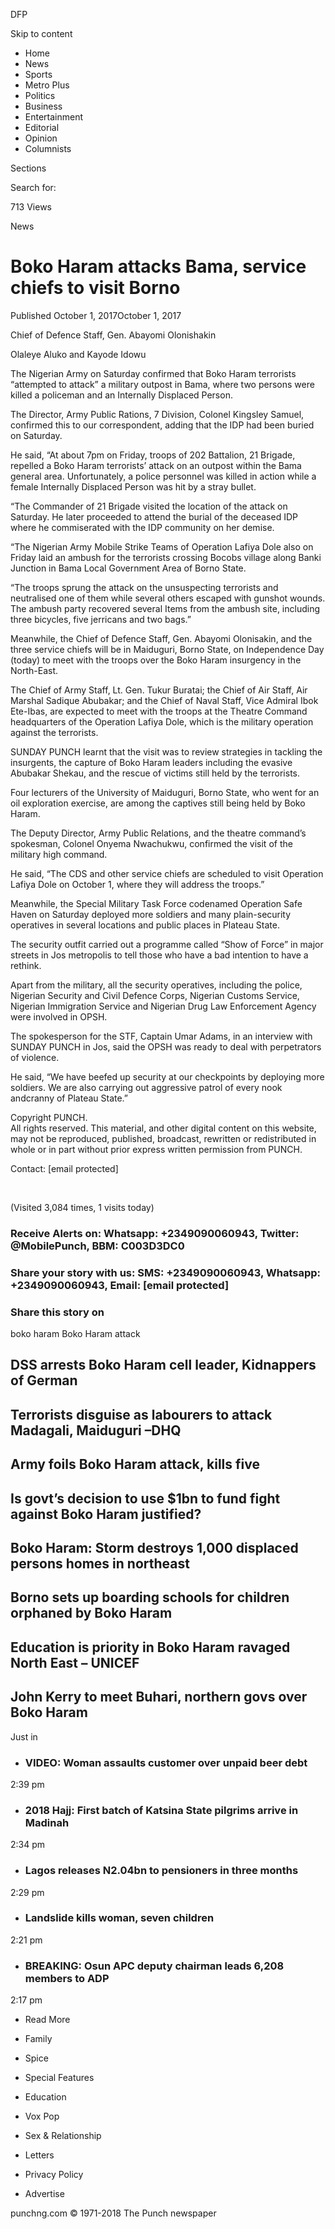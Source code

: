 DFP

Skip to content

  * Home
  * News
  * Sports
  * Metro Plus
  * Politics
  * Business
  * Entertainment
  * Editorial
  * Opinion
  * Columnists



Sections

Search for:

713 Views 

News 

# Boko Haram attacks Bama, service chiefs to visit Borno

Published October 1, 2017October 1, 2017

Chief of Defence Staff, Gen. Abayomi Olonishakin

Olaleye Aluko and Kayode Idowu

The Nigerian Army on Saturday confirmed that Boko Haram terrorists “attempted to attack” a military outpost in Bama, where two persons were killed a policeman and an Internally Displaced Person.

The Director, Army Public Rations, 7 Division, Colonel Kingsley Samuel, confirmed this to our correspondent, adding that the IDP had been buried on Saturday.

He said, “At about 7pm on Friday, troops of 202 Battalion, 21 Brigade, repelled a Boko Haram terrorists’ attack on an outpost within the Bama general area. Unfortunately, a police personnel was killed in action while a female Internally Displaced Person was hit by a stray bullet.

“The Commander of 21 Brigade visited the location of the attack on Saturday. He later proceeded to attend the burial of the deceased IDP where he commiserated with the IDP community on her demise.

“The Nigerian Army Mobile Strike Teams of Operation Lafiya Dole also on Friday laid an ambush for the terrorists crossing Bocobs village along Banki Junction in Bama Local Government Area of Borno State.

“The troops sprung the attack on the unsuspecting terrorists and neutralised one of them while several others escaped with gunshot wounds. The ambush party recovered several Items from the ambush site, including three bicycles, five jerricans and two bags.”

Meanwhile, the Chief of Defence Staff, Gen. Abayomi Olonisakin, and the three service chiefs will be in Maiduguri, Borno State, on Independence Day \(today\) to meet with the troops over the Boko Haram insurgency in the North-East.

The Chief of Army Staff, Lt. Gen. Tukur Buratai; the Chief of Air Staff, Air Marshal Sadique Abubakar; and the Chief of Naval Staff, Vice Admiral Ibok Ete-Ibas, are expected to meet with the troops at the Theatre Command headquarters of the Operation Lafiya Dole, which is the military operation against the terrorists.

SUNDAY PUNCH learnt that the visit was to review strategies in tackling the insurgents, the capture of Boko Haram leaders including the evasive Abubakar Shekau, and the rescue of victims still held by the terrorists.

Four lecturers of the University of Maiduguri, Borno State, who went for an oil exploration exercise, are among the captives still being held by Boko Haram.

The Deputy Director, Army Public Relations, and the theatre command’s spokesman, Colonel Onyema Nwachukwu, confirmed the visit of the military high command.

He said, “The CDS and other service chiefs are scheduled to visit Operation Lafiya Dole on October 1, where they will address the troops.”

Meanwhile, the Special Military Task Force codenamed Operation Safe Haven on Saturday deployed more soldiers and many plain-security operatives in several locations and public places in Plateau State.

The security outfit carried out a programme called “Show of Force” in major streets in Jos metropolis to tell those who have a bad intention to have a rethink.

Apart from the military, all the security operatives, including the police, Nigerian Security and Civil Defence Corps, Nigerian Customs Service, Nigerian Immigration Service and Nigerian Drug Law Enforcement Agency were involved in OPSH.

The spokesperson for the STF, Captain Umar Adams, in an interview with SUNDAY PUNCH in Jos, said the OPSH was ready to deal with perpetrators of violence.

He said, “We have beefed up security at our checkpoints by deploying more soldiers. We are also carrying out aggressive patrol of every nook andcranny of Plateau State.”

Copyright PUNCH.  
All rights reserved. This material, and other digital content on this website, may not be reproduced, published, broadcast, rewritten or redistributed in whole or in part without prior express written permission from PUNCH.

Contact: \[email protected\]

 

\(Visited 3,084 times, 1 visits today\)

### Receive Alerts on: Whatsapp: +2349090060943, Twitter: @MobilePunch, BBM: C003D3DC0

### Share your story with us:  SMS: +2349090060943, Whatsapp: +2349090060943, Email: \[email protected\]

### Share this story on

boko haram  Boko Haram attack 

## DSS arrests Boko Haram cell leader, Kidnappers of German

## Terrorists disguise as labourers to attack Madagali, Maiduguri –DHQ

## Army foils Boko Haram attack, kills five

## Is govt’s decision to use $1bn to fund fight against Boko Haram justified?

## Boko Haram: Storm destroys 1,000 displaced persons homes in northeast

## Borno sets up boarding schools for children orphaned by Boko Haram

## Education is priority in Boko Haram ravaged North East – UNICEF

## John Kerry to meet Buhari, northern govs over Boko Haram

Just in

  * ### VIDEO: Woman assaults customer over unpaid beer debt

2:39 pm

  * ### 2018 Hajj: First batch of Katsina State pilgrims arrive in Madinah

2:34 pm

  * ### Lagos releases N2.04bn to pensioners in three months

2:29 pm

  * ### Landslide kills woman, seven children

2:21 pm

  * ### BREAKING: Osun APC deputy chairman leads 6,208 members to ADP

2:17 pm

  * Read More



  


  * Family
  * Spice
  * Special Features
  * Education
  * Vox Pop
  * Sex & Relationship
  * Letters


  * Privacy Policy
  * Advertise



punchng.com © 1971-2018 The Punch newspaper 
